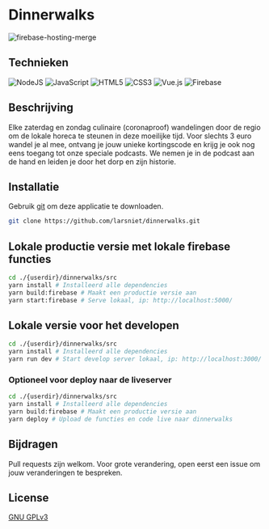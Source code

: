 # Dinnerwalks

![firebase-hosting-merge](https://github.com/larsniet/dinnerwalks/actions/workflows/firebase-hosting-merge.yml/badge.svg) 

## Technieken
<img alt="NodeJS" src="https://img.shields.io/badge/node.js%20-%2343853D.svg?&style=for-the-badge&logo=node.js&logoColor=white"/> <img alt="JavaScript" src="https://img.shields.io/badge/javascript%20-%23323330.svg?&style=for-the-badge&logo=javascript&logoColor=%23F7DF1E"/> <img alt="HTML5" src="https://img.shields.io/badge/html5%20-%23E34F26.svg?&style=for-the-badge&logo=html5&logoColor=white"/> <img alt="CSS3" src="https://img.shields.io/badge/css3%20-%231572B6.svg?&style=for-the-badge&logo=css3&logoColor=white"/> <img alt="Vue.js" src="https://img.shields.io/badge/vuejs%20-%2335495e.svg?&style=for-the-badge&logo=vue.js&logoColor=%234FC08D"/> <img alt="Firebase" src="https://img.shields.io/badge/firebase%20-%23039BE5.svg?&style=for-the-badge&logo=firebase"/>

## Beschrijving
Elke zaterdag en zondag culinaire (coronaproof) wandelingen door de regio om de lokale horeca te steunen in deze moeilijke tijd. Voor slechts 3 euro wandel je al mee, ontvang je jouw unieke kortingscode en krijg je ook nog eens toegang tot onze speciale podcasts. We nemen je in de podcast aan de hand en leiden je door het dorp en zijn historie.

## Installatie

Gebruik [git](https://github.com/git/git) om deze applicatie te downloaden.

```bash
git clone https://github.com/larsniet/dinnerwalks.git
```

## Lokale productie versie met lokale firebase functies

```bash
cd ./{userdir}/dinnerwalks/src
yarn install # Installeerd alle dependencies
yarn build:firebase # Maakt een productie versie aan
yarn start:firebase # Serve lokaal, ip: http://localhost:5000/
```

## Lokale versie voor het developen

```bash
cd ./{userdir}/dinnerwalks/src
yarn install # Installeerd alle dependencies
yarn run dev # Start develop server lokaal, ip: http://localhost:3000/
```

### Optioneel voor deploy naar de liveserver

```bash
cd ./{userdir}/dinnerwalks/src
yarn install # Installeerd alle dependencies
yarn build:firebase # Maakt een productie versie aan
yarn deploy # Upload de functies en code live naar dinnerwalks
```

## Bijdragen
Pull requests zijn welkom. Voor grote verandering, open eerst een issue om jouw veranderingen te bespreken.

## License
[GNU GPLv3](https://choosealicense.com/licenses/gpl-3.0/)
